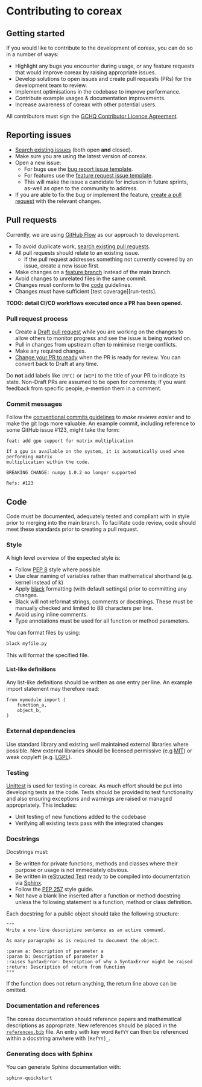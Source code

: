 Contributing to coreax
======================

Getting started
---------------

If you would like to contribute to the development of coreax, you can do so in a number of ways:
- Highlight any bugs you encounter during usage, or any feature requests that would improve coreax by raising appropriate issues.
- Develop solutions to open issues and create pull requests (PRs) for the development team to review.
- Implement optimisations in the codebase to improve performance.
- Contribute example usages & documentation improvements.
- Increase awareness of coreax with other potential users.

All contributors must sign the [GCHQ Contributor Licence Agreement][cla]. 

Reporting issues
--------------

- [Search existing issues][github-issues] (both open **and** closed).
- Make sure you are using the latest version of coreax.
- Open a new issue:
  - For bugs use the [bug report issue template][gh-bug-report].
  - For features use the [feature request issue template][gh-feature-request].
  - This will make the issue a candidate for inclusion in future sprints, as-well as open to the community to address.
- If you are able to fix the bug or implement the feature, [create a pull request](#pull-requests) with the relevant changes.

Pull requests
-------------
Currently, we are using [GitHub Flow][github-flow] as our approach to development. 

- To avoid duplicate work, [search existing pull requests][gh-prs].
- All pull requests should relate to an existing issue.
  - If the pull request addresses something not currently covered by an issue, create a new issue first.
- Make changes on a [feature branch][git-feature-branch] instead of the main branch.
- Avoid changes to unrelated files in the same commit.
- Changes must conform to the [code](#code) guidelines.
- Changes must have sufficient [test coverage][run-tests]. 
 
 **TODO: detail CI/CD workflows executed once a PR has been opened.**

### Pull request process
- Create a [Draft pull request][pr-draft] while you are working on the changes to allow others to monitor progress and see the issue is being worked on.
- Pull in changes from upstream often to minimise merge conflicts.
- Make any required changes. 
- [Change your PR to ready][pr-ready] when the PR is ready for review. You can convert back to Draft at any time.
 
Do **not** add labels like `[RFC]` or `[WIP]` to the title of your PR to indicate its state.
Non-Draft PRs are assumed to be open for comments; if you want feedback from specific people, `@`-mention them in a comment.

### Commit messages

Follow the [conventional commits guidelines][conventional_commits] to *make reviews easier* and to make the git logs more valuable.
An example commit, including reference to some GitHub issue #123, might take the form: 

```
feat: add gpu support for matrix multiplication  

If a gpu is available on the system, it is automatically used when performing matrix 
multiplication within the code. 

BREAKING CHANGE: numpy 1.0.2 no longer supported 

Refs: #123 
```

Code
------

Code must be documented, adequately tested and compliant with in style prior to merging into the main branch. To 
facilitate code review, code should meet these standards prior to creating a pull request.

### Style

A high level overview of the expected style is:
- Follow [PEP 8][pep-8] style where possible.
- Use clear naming of variables rather than mathematical shorthand (e.g. kernel instead of k)
- Apply [black][black] formatting (with default settings) prior to committing any changes.
- Black will not reformat strings, comments or docstrings. These must be manually checked and limited to 88 characters per line.
- Avoid using inline comments.
- Type annotations must be used for all function or method parameters.

You can format files by using:
```bash
black myfile.py
```
This will format the specified file.

#### List-like definitions

Any list-like definitions should be written as one entry per line. An example import statement may therefore read:
```
from mymodule import (
    function_a,
    object_b,
)
```
### External dependencies
Use standard library and existing well maintained external libraries where possible. New external libraries should be licensed permissive (e.g [MIT][mit]) or weak copyleft (e.g. [LGPL][lgpl]).

### Testing
[Unittest][unittest] is used for testing in coreax. As much effort should be put into developing tests as the code. Tests should be provided to test functionality and also ensuring exceptions and warnings are raised or managed appropriately. This includes:
- Unit testing of new functions added to the codebase
- Verifying all existing tests pass with the integrated changes

### Docstrings

Docstrings must: 
- Be written for private functions, methods and classes where their purpose or usage is not immediately obvious.
- Be written in [reStructed Text][sphinx-rst] ready to be compiled into documentation via [Sphinx][sphinx].
- Follow the [PEP 257][pep-257] style guide.
- Not have a blank line inserted after a function or method docstring unless the following statement is a function, method or class definition.

Each docstring for a public object should take the following structure:
```
"""
Write a one-line descriptive sentence as an active command.

As many paragraphs as is required to document the object.

:param a: Description of parameter a
:param b: Description of parameter b
:raises SyntaxError: Description of why a SyntaxError might be raised
:return: Description of return from function
"""
```
If the function does not return anything, the return line above can be omitted.

### Documentation and references
The coreax documentation should reference papers and mathematical descriptions as appropriate. New references should be placed in the [`references.bib`](references.bib) file. An entry with key word `RefYY` can then be referenced within a docstring anwhere with `[RefYY]_`. 

### Generating docs with Sphinx

You can generate Sphinx documentation with:
```sh
sphinx-quickstart
```

[github-issues]: https://github.com/gchq/coreax/issues
[gh-bug-report]: https://github.com/gchq/coreax/issues/new?assignees=&labels=bug%2Cnew&projects=&template=bug_report.yml&title=%5BBug%5D%3A+
[gh-feature-request]: https://github.com/gchq/coreax/issues/new?assignees=&labels=enhancement%2Cnew&projects=&template=feature_request.yml&title=%5BFeature%5D%3A+
[gh-prs]: https://github.com/gchq/coreax/pulls

[conventional_commits]: https://www.conventionalcommits.org
[git-feature-branch]: https://www.atlassian.com/git/tutorials/comparing-workflows
[pr-draft]: https://docs.github.com/en/pull-requests/collaborating-with-pull-requests/proposing-changes-to-your-work-with-pull-requests/creating-a-pull-request
[pr-ready]: https://docs.github.com/en/github/collaborating-with-pull-requests/proposing-changes-to-your-work-with-pull-requests/changing-the-stage-of-a-pull-request
[pep-8]: https://peps.python.org/pep-0008/
[black]: https://black.readthedocs.io/en/stable/
[sphinx-rst]: https://www.sphinx-doc.org/en/master/usage/restructuredtext/index.html
[sphinx]: https://www.sphinx-doc.org/en/master/index.html
[pep-257]: https://peps.python.org/pep-0257/
[cla]: https://cla-assistant.io/gchq/coreax
[github-flow]: https://docs.github.com/en/get-started/quickstart/github-flow
[mit]: https://opensource.org/license/mit/
[lgpl]: https://opensource.org/license/lgpl-license-html/
[unittest]: https://docs.python.org/3/library/unittest.html
